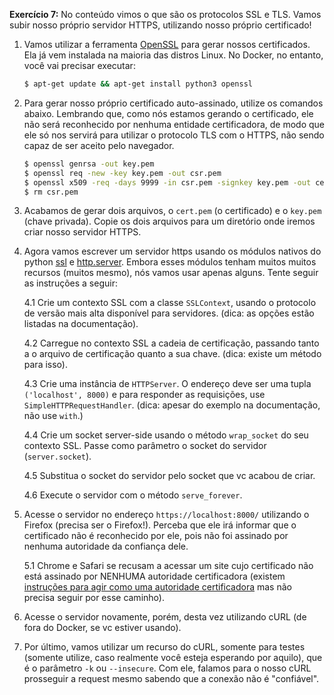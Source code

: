 **Exercício 7:** No conteúdo vimos o que são os protocolos SSL e TLS. Vamos subir nosso próprio servidor HTTPS, utilizando nosso próprio certificado!

1. Vamos utilizar a ferramenta [OpenSSL](https://www.openssl.org/) para gerar nossos certificados. Ela já vem instalada na maioria das distros Linux. No Docker, no entanto, você vai precisar executar:

    ```bash
    $ apt-get update && apt-get install python3 openssl
    ```

2. Para gerar nosso próprio certificado auto-assinado, utilize os comandos abaixo. Lembrando que, como nós estamos gerando o certificado, ele não será reconhecido por nenhuma entidade certificadora, de modo que ele só nos servirá para utilizar o protocolo TLS com o HTTPS, não sendo capaz de ser aceito pelo navegador.

    ```bash
    $ openssl genrsa -out key.pem
    $ openssl req -new -key key.pem -out csr.pem
    $ openssl x509 -req -days 9999 -in csr.pem -signkey key.pem -out cert.pem
    $ rm csr.pem
    ```

3. Acabamos de gerar dois arquivos, o `cert.pem` (o certificado) e o `key.pem` (chave privada). Copie os dois arquivos para um diretório onde iremos criar nosso servidor HTTPS.

4. Agora vamos escrever um servidor https usando os módulos nativos do python [ssl](https://docs.python.org/3/library/ssl.html) e [http.server](https://docs.python.org/3/library/http.server.html). Embora esses módulos tenham muitos muitos recursos (muitos mesmo), nós vamos usar apenas alguns. Tente seguir as instruções a seguir:

    4.1 Crie um contexto SSL com a classe `SSLContext`, usando o protocolo de versão mais alta disponível para servidores. (dica: as opções estão listadas na documentação).

    4.2 Carregue no contexto SSL a cadeia de certificação, passando tanto a o arquivo de certificação quanto a sua chave. (dica: existe um método para isso).
    
    4.3 Crie uma instância de `HTTPServer`. O endereço deve ser uma tupla `('localhost', 8000)` e para responder as requisições, use `SimpleHTTPRequestHandler`. (dica: apesar do exemplo na documentação, não use `with`.)
    
    4.4 Crie um socket server-side usando o método `wrap_socket` do seu contexto SSL. Passe como parâmetro o socket do servidor (`server.socket`).
    
    4.5 Substitua o socket do servidor pelo socket que vc acabou de criar.
    
    4.6 Execute o servidor com o método `serve_forever`.

5. Acesse o servidor no endereço `https://localhost:8000/` utilizando o Firefox (precisa ser o Firefox!). Perceba que ele irá informar que o certificado não é reconhecido por ele, pois não foi assinado por nenhuma autoridade da confiança dele.

    5.1 Chrome e Safari se recusam a acessar um site cujo certificado não está assinado por NENHUMA autoridade certificadora (existem [instruções para agir como uma autoridade certificadora](https://stackoverflow.com/questions/7580508/getting-chrome-to-accept-self-signed-localhost-certificate/60516812#60516812) mas não precisa seguir por esse caminho).

6. Acesse o servidor novamente, porém, desta vez utilizando cURL (de fora do Docker, se vc estiver usando).

7. Por último, vamos utilizar um recurso do cURL, somente para testes (somente utilize, caso realmente você esteja esperando por aquilo), que é o parâmetro `-k` ou ``--insecure``. Com ele, falamos para o nosso cURL prosseguir a request mesmo sabendo que a conexão não é "confiável".
